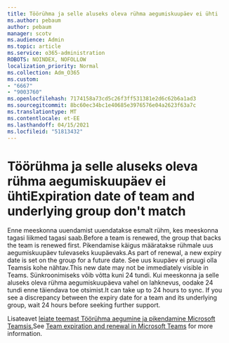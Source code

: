 ```yaml
---
title: Töörühma ja selle aluseks oleva rühma aegumiskuupäev ei ühti
ms.author: pebaum
author: pebaum
manager: scotv
ms.audience: Admin
ms.topic: article
ms.service: o365-administration
ROBOTS: NOINDEX, NOFOLLOW
localization_priority: Normal
ms.collection: Adm_O365
ms.custom:
- "6667"
- "9003760"
ms.openlocfilehash: 7174158a73cd5c26f3ff531381e2d6c62b6a1ad3
ms.sourcegitcommit: 8bc60ec34bc1e40685e3976576e04a2623f63a7c
ms.translationtype: MT
ms.contentlocale: et-EE
ms.lasthandoff: 04/15/2021
ms.locfileid: "51813432"
---
```

# <a name="expiration-date-of-team-and-underlying-group-dont-match"></a><span data-ttu-id="216b3-102">Töörühma ja selle aluseks oleva rühma aegumiskuupäev ei ühti</span><span class="sxs-lookup"><span data-stu-id="216b3-102">Expiration date of team and underlying group don't match</span></span>

<span data-ttu-id="216b3-103">Enne meeskonna uuendamist uuendatakse esmalt rühm, kes meeskonna tagasi liikmed tagasi saab.</span><span class="sxs-lookup"><span data-stu-id="216b3-103">Before a team is renewed, the group that backs the team is renewed first.</span></span> <span data-ttu-id="216b3-104">Pikendamise käigus määratakse rühmale uus aegumiskuupäev tulevaseks kuupäevaks.</span><span class="sxs-lookup"><span data-stu-id="216b3-104">As part of renewal, a new expiry date is set on the group for a future date.</span></span> <span data-ttu-id="216b3-105">See uus kuupäev ei pruugi olla Teamsis kohe nähtav.</span><span class="sxs-lookup"><span data-stu-id="216b3-105">This new date may not be immediately visible in Teams.</span></span> <span data-ttu-id="216b3-106">Sünkroonimiseks võib võtta kuni 24 tundi. Kui meeskonna ja selle aluseks oleva rühma aegumiskuupäeva vahel on lahknevus, oodake 24 tundi enne täiendava toe otsimist.</span><span class="sxs-lookup"><span data-stu-id="216b3-106">It can take up to 24 hours to sync. If you see a discrepancy between the expiry date for a team and its underlying group, wait 24 hours before seeking further support.</span></span>  

<span data-ttu-id="216b3-107">Lisateavet [leiate teemast Töörühma aegumine ja pikendamine Microsoft Teamsis.](https://docs.microsoft.com/microsoftteams/team-expiration-renewal)</span><span class="sxs-lookup"><span data-stu-id="216b3-107">See [Team expiration and renewal in Microsoft Teams](https://docs.microsoft.com/microsoftteams/team-expiration-renewal)  for more information.</span></span>
